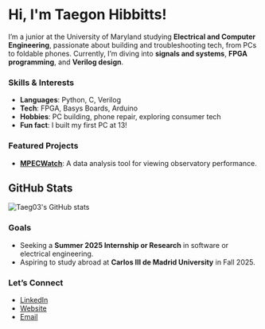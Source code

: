# Hi, I'm Taegon Hibbitts!

I’m a junior at the University of Maryland studying **Electrical and Computer Engineering**, passionate about building and troubleshooting tech, from PCs to foldable phones. Currently, I’m diving into **signals and systems**, **FPGA programming**, and **Verilog design**.

### Skills & Interests
- **Languages**: Python, C, Verilog
- **Tech**: FPGA, Basys Boards, Arduino
- **Hobbies**: PC building, phone repair, exploring consumer tech
- **Fun fact**: I built my first PC at 13!

### Featured Projects
- [**MPECWatch**](https://sbnmpc.astro.umd.edu/mpecwatch/): A data analysis tool for viewing observatory performance.

## GitHub Stats
![Taeg03's GitHub stats](https://github-readme-stats.vercel.app/api?username=Taeg03&show_icons=true&theme=radical)

### Goals
- Seeking a **Summer 2025 Internship or Research** in software or electrical engineering.
- Aspiring to study abroad at **Carlos III de Madrid University** in Fall 2025.

### Let’s Connect
- [LinkedIn](https://linkedin.com/in/taegon-hibbitts)
- [Website](https://taegonhibbitts.com)
- [Email](mailto:thibbitts03@gmail.com)

<!--
**Taeg03/Taeg03** is a ✨ _special_ ✨ repository because its `README.md` (this file) appears on your GitHub profile.

Here are some ideas to get you started:

- 🔭 I’m currently working on ...
- 🌱 I’m currently learning ...
- 👯 I’m looking to collaborate on ...
- 🤔 I’m looking for help with ...
- 💬 Ask me about ...
- 📫 How to reach me: ...
- 😄 Pronouns: ...
- ⚡ Fun fact: ...
-->
